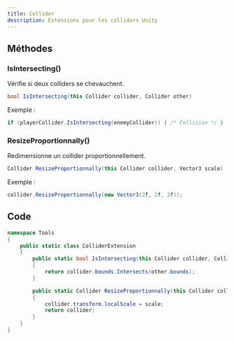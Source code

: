 ```yaml
---
title: Collider
description: Extensions pour les colliders Unity
---
```


## Méthodes

### IsIntersecting()

Vérifie si deux colliders se chevauchent.

```cs
bool IsIntersecting(this Collider collider, Collider other)
```

Exemple :

```cs
if (playerCollider.IsIntersecting(enemyCollider)) { /* Collision */ }
```

### ResizeProportionnally()

Redimensionne un collider proportionnellement.

```cs
Collider ResizeProportionnally(this Collider collider, Vector3 scale)
```

Exemple :

```cs
collider.ResizeProportionnally(new Vector3(2f, 2f, 2f));
```

## Code

```cs
namespace Tools
{
    public static class ColliderExtension
    {
        public static bool IsIntersecting(this Collider collider, Collider other)
        {
            return collider.bounds.Intersects(other.bounds);
        }

        public static Collider ResizeProportionnally(this Collider collider, Vector3 scale)
        {
            collider.transform.localScale = scale;
            return collider;
        }
    }
}
```